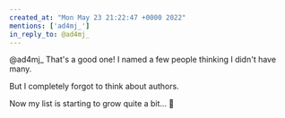 ```yaml
---
created_at: "Mon May 23 21:22:47 +0000 2022"
mentions: ['ad4mj_']
in_reply_to: @ad4mj_
---
```


@ad4mj_ That's a good one! I named a few people thinking I didn't have many.

But I completely forgot to think about authors.

Now my list is starting to grow quite a bit... 😬
